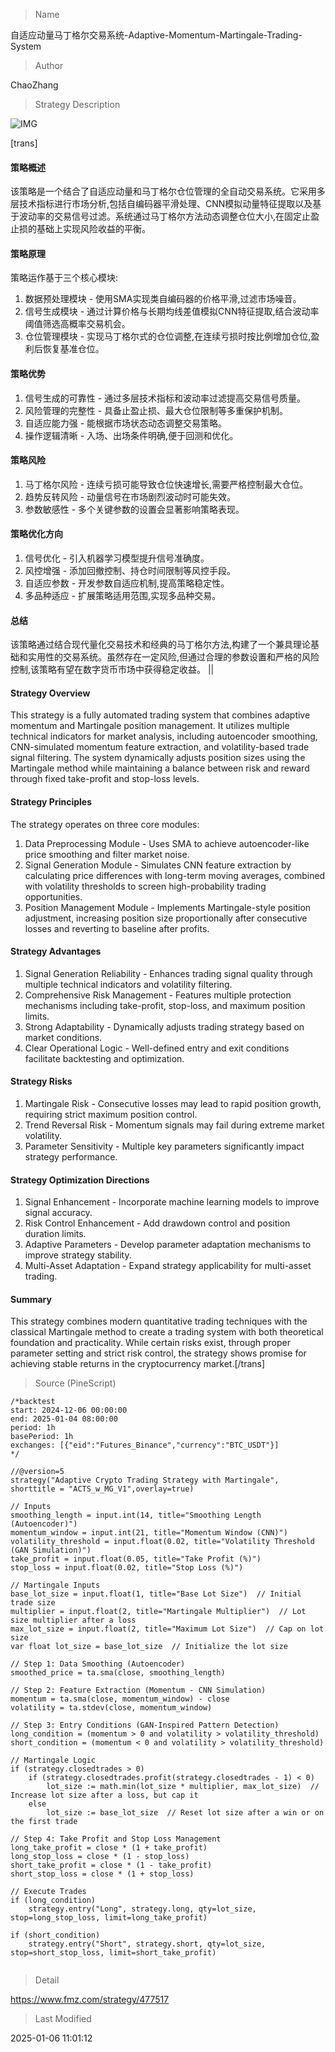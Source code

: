 
> Name

自适应动量马丁格尔交易系统-Adaptive-Momentum-Martingale-Trading-System

> Author

ChaoZhang

> Strategy Description

![IMG](https://www.fmz.com/upload/asset/b5312aeacc2ccd6f5c.png)

[trans]
#### 策略概述
该策略是一个结合了自适应动量和马丁格尔仓位管理的全自动交易系统。它采用多层技术指标进行市场分析,包括自编码器平滑处理、CNN模拟动量特征提取以及基于波动率的交易信号过滤。系统通过马丁格尔方法动态调整仓位大小,在固定止盈止损的基础上实现风险收益的平衡。

#### 策略原理
策略运作基于三个核心模块:
1. 数据预处理模块 - 使用SMA实现类自编码器的价格平滑,过滤市场噪音。
2. 信号生成模块 - 通过计算价格与长期均线差值模拟CNN特征提取,结合波动率阈值筛选高概率交易机会。
3. 仓位管理模块 - 实现马丁格尔式的仓位调整,在连续亏损时按比例增加仓位,盈利后恢复基准仓位。

#### 策略优势
1. 信号生成的可靠性 - 通过多层技术指标和波动率过滤提高交易信号质量。
2. 风险管理的完整性 - 具备止盈止损、最大仓位限制等多重保护机制。
3. 自适应能力强 - 能根据市场状态动态调整交易策略。
4. 操作逻辑清晰 - 入场、出场条件明确,便于回测和优化。

#### 策略风险
1. 马丁格尔风险 - 连续亏损可能导致仓位快速增长,需要严格控制最大仓位。
2. 趋势反转风险 - 动量信号在市场剧烈波动时可能失效。
3. 参数敏感性 - 多个关键参数的设置会显著影响策略表现。

#### 策略优化方向
1. 信号优化 - 引入机器学习模型提升信号准确度。
2. 风控增强 - 添加回撤控制、持仓时间限制等风控手段。
3. 自适应参数 - 开发参数自适应机制,提高策略稳定性。
4. 多品种适应 - 扩展策略适用范围,实现多品种交易。

#### 总结
该策略通过结合现代量化交易技术和经典的马丁格尔方法,构建了一个兼具理论基础和实用性的交易系统。虽然存在一定风险,但通过合理的参数设置和严格的风险控制,该策略有望在数字货币市场中获得稳定收益。 || 

#### Strategy Overview
This strategy is a fully automated trading system that combines adaptive momentum and Martingale position management. It utilizes multiple technical indicators for market analysis, including autoencoder smoothing, CNN-simulated momentum feature extraction, and volatility-based trade signal filtering. The system dynamically adjusts position sizes using the Martingale method while maintaining a balance between risk and reward through fixed take-profit and stop-loss levels.

#### Strategy Principles
The strategy operates on three core modules:
1. Data Preprocessing Module - Uses SMA to achieve autoencoder-like price smoothing and filter market noise.
2. Signal Generation Module - Simulates CNN feature extraction by calculating price differences with long-term moving averages, combined with volatility thresholds to screen high-probability trading opportunities.
3. Position Management Module - Implements Martingale-style position adjustment, increasing position size proportionally after consecutive losses and reverting to baseline after profits.

#### Strategy Advantages
1. Signal Generation Reliability - Enhances trading signal quality through multiple technical indicators and volatility filtering.
2. Comprehensive Risk Management - Features multiple protection mechanisms including take-profit, stop-loss, and maximum position limits.
3. Strong Adaptability - Dynamically adjusts trading strategy based on market conditions.
4. Clear Operational Logic - Well-defined entry and exit conditions facilitate backtesting and optimization.

#### Strategy Risks
1. Martingale Risk - Consecutive losses may lead to rapid position growth, requiring strict maximum position control.
2. Trend Reversal Risk - Momentum signals may fail during extreme market volatility.
3. Parameter Sensitivity - Multiple key parameters significantly impact strategy performance.

#### Strategy Optimization Directions
1. Signal Enhancement - Incorporate machine learning models to improve signal accuracy.
2. Risk Control Enhancement - Add drawdown control and position duration limits.
3. Adaptive Parameters - Develop parameter adaptation mechanisms to improve strategy stability.
4. Multi-Asset Adaptation - Expand strategy applicability for multi-asset trading.

#### Summary
This strategy combines modern quantitative trading techniques with the classical Martingale method to create a trading system with both theoretical foundation and practicality. While certain risks exist, through proper parameter setting and strict risk control, the strategy shows promise for achieving stable returns in the cryptocurrency market.[/trans]



> Source (PineScript)

``` pinescript
/*backtest
start: 2024-12-06 00:00:00
end: 2025-01-04 08:00:00
period: 1h
basePeriod: 1h
exchanges: [{"eid":"Futures_Binance","currency":"BTC_USDT"}]
*/

//@version=5
strategy("Adaptive Crypto Trading Strategy with Martingale", shorttitle = "ACTS_w_MG_V1",overlay=true)

// Inputs
smoothing_length = input.int(14, title="Smoothing Length (Autoencoder)")
momentum_window = input.int(21, title="Momentum Window (CNN)")
volatility_threshold = input.float(0.02, title="Volatility Threshold (GAN Simulation)")
take_profit = input.float(0.05, title="Take Profit (%)")
stop_loss = input.float(0.02, title="Stop Loss (%)")

// Martingale Inputs
base_lot_size = input.float(1, title="Base Lot Size")  // Initial trade size
multiplier = input.float(2, title="Martingale Multiplier")  // Lot size multiplier after a loss
max_lot_size = input.float(2, title="Maximum Lot Size")  // Cap on lot size
var float lot_size = base_lot_size  // Initialize the lot size

// Step 1: Data Smoothing (Autoencoder)
smoothed_price = ta.sma(close, smoothing_length)

// Step 2: Feature Extraction (Momentum - CNN Simulation)
momentum = ta.sma(close, momentum_window) - close
volatility = ta.stdev(close, momentum_window)

// Step 3: Entry Conditions (GAN-Inspired Pattern Detection)
long_condition = (momentum > 0 and volatility > volatility_threshold)
short_condition = (momentum < 0 and volatility > volatility_threshold)

// Martingale Logic
if (strategy.closedtrades > 0)
    if (strategy.closedtrades.profit(strategy.closedtrades - 1) < 0)
        lot_size := math.min(lot_size * multiplier, max_lot_size)  // Increase lot size after a loss, but cap it
    else
        lot_size := base_lot_size  // Reset lot size after a win or on the first trade

// Step 4: Take Profit and Stop Loss Management
long_take_profit = close * (1 + take_profit)
long_stop_loss = close * (1 - stop_loss)
short_take_profit = close * (1 - take_profit)
short_stop_loss = close * (1 + stop_loss)

// Execute Trades
if (long_condition)
    strategy.entry("Long", strategy.long, qty=lot_size, stop=long_stop_loss, limit=long_take_profit)

if (short_condition)
    strategy.entry("Short", strategy.short, qty=lot_size, stop=short_stop_loss, limit=short_take_profit)


```

> Detail

https://www.fmz.com/strategy/477517

> Last Modified

2025-01-06 11:01:12
